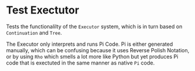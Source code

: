 ﻿# Test Exectutor

Tests the functionalilty of the `Executor` system, which is in turn based on `Continuation` and `Tree`.

The Executor only interprets and runs Pi Code. Pi is either generated manually, which can be confusing because it uses Reverse Polish Notation, or by using `Rho` which smells a lot more like Python but yet produces Pi code that is exectuted in the same manner as native `Pi` code.

